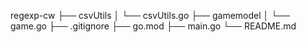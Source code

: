 regexp-cw
├── csvUtils
│   └── csvUtils.go
├── gamemodel
│   └── game.go
├── .gitignore
├── go.mod
├── main.go
└── README.md